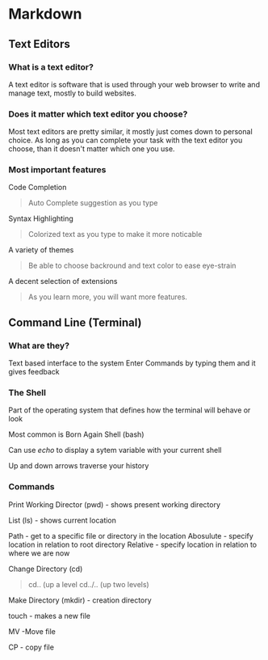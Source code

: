 # Markdown


## Text Editors

### What is a text editor? 
A text editor is software that is used through your web browser to write and manage text, mostly to build websites. 

### Does it matter which text editor you choose?
Most text editors are pretty similar, it mostly just comes down to personal choice. As long as you can complete your task with the text editor you choose, than it doesn't matter which one you use.

### Most important features
Code Completion
> Auto Complete suggestion as you type

Syntax Highlighting
> Colorized text as you type to make it more noticable

A variety of themes
> Be able to choose backround and text color to ease eye-strain

A decent selection of extensions
>As you learn more, you will want more features.

## Command Line (Terminal)

### What are they?
Text based interface to the system
Enter Commands by typing them and it gives feedback

### The Shell
Part of the operating system that defines how the terminal will behave or look

Most common is Born Again Shell (bash)

Can use *echo* to display a sytem variable with your current shell

Up and down arrows traverse your history

### Commands
Print Working Director (pwd) - shows present working directory

List (ls) - shows current location

Path - get to a specific file or directory in the location
    Abosulute - specify location in relation to root directory
    Relative - specify location in relation to where we are now
    
Change Directory (cd) 
> cd.. (up a level
> cd../.. (up two levels)

Make Directory (mkdir) - creation directory

touch <file name> - makes a new file
  
MV -Move file

CP - copy file





